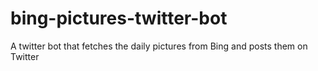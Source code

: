 # bing-pictures-twitter-bot
A twitter bot that fetches the daily pictures from Bing and posts them on Twitter
